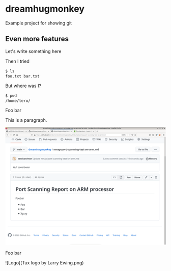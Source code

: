 # dreamhugmonkey

Example project for showing git

## Even more features

Let's write something here

Then I tried

    $ ls
    foo.txt bar.txt

But where was I?

    $ pwd
    /home/tero/

Foo bar

This is a paragraph. 

![Screenshot of foo](fooshot.png)

Foo bar

![Logo](Tux logo by Larry Ewing.png)
